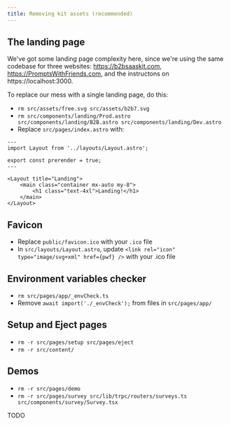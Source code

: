 ```yaml
---
title: Removing kit assets (recommended)
---
```


## The landing page

We've got some landing page complexity here, since we're using the same codebase for three websites: https://b2bsaaskit.com, https://PromptsWithFriends.com, and the instructons on https://localhost:3000.

To replace our mess with a single landing page, do this:

- `rm src/assets/free.svg src/assets/b2b7.svg`
- `rm src/components/landing/Prod.astro src/components/landing/B2B.astro src/components/landing/Dev.astro`
- Replace `src/pages/index.astro` with:

```
---
import Layout from '../layouts/Layout.astro';

export const prerender = true;
---

<Layout title="Landing">
	<main class="container mx-auto my-8">
		<h1 class="text-4xl">Landing!</h1>
	</main>
</Layout>
```

## Favicon

- Replace `public/favicon.ico` with your `.ico` file
- In `src/layouts/Layout.astro`, update `<link rel="icon" type="image/svg+xml" href={pwf} />` with your .ico file

## Environment variables checker

- `rm src/pages/app/_envCheck.ts`
- Remove `await import('./_envCheck');` from files in `src/pages/app/`

## Setup and Eject pages

- `rm -r src/pages/setup src/pages/eject`
- `rm -r src/content/`

## Demos

- `rm -r src/pages/demo`
- `rm -r src/pages/survey src/lib/trpc/routers/surveys.ts src/components/survey/Survey.tsx`

TODO
